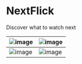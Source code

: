 # NextFlick
 Discover what to watch next

|![image](https://user-images.githubusercontent.com/14845590/175571426-2eb356c9-c613-4517-b60e-3833525fb2f3.png)|![image](https://user-images.githubusercontent.com/14845590/175571634-a12754e8-7d12-444f-a470-f8098a7364a7.png)|
|-|-|
|![image](https://user-images.githubusercontent.com/14845590/175571494-e1efc258-b2a7-4cc2-a031-aa721175eb3f.png)|![image](https://user-images.githubusercontent.com/14845590/175571564-37d3249b-c0d7-4071-bca8-e3961ce6cfee.png)|
